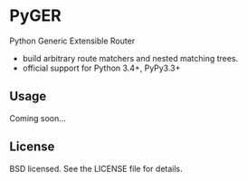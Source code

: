 # PyGER
Python Generic Extensible Router

- build arbitrary route matchers and nested matching trees.
- official support for Python 3.4+, PyPy3.3+

## Usage
Coming soon...

## License
BSD licensed. See the LICENSE file for details.

